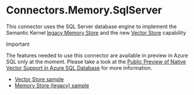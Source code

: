 # Connectors.Memory.SqlServer

This connector uses the SQL Server database engine to implement the Semantic Kernel [legacy Memory Store](https://learn.microsoft.com/semantic-kernel/concepts/vector-store-connectors/memory-stores/?pivots=programming-language-csharp) and the new [Vector Store](https://learn.microsoft.com/semantic-kernel/concepts/vector-store-connectors/?pivots=programming-language-csharp) capability

> [!IMPORTANT]  
> The features needed to use this connector are available in preview in Azure SQL only at the moment. Please take a look at the [Public Preview of Native Vector Support in Azure SQL Database](https://devblogs.microsoft.com/azure-sql/exciting-announcement-public-preview-of-native-vector-support-in-azure-sql-database/) for more information.

- [Vector Store sample](https://github.com/Azure-Samples/azure-sql-db-vector-search/tree/main/SemanticKernel/dotnet)
- [Memory Store (legacy) sample](https://github.com/Azure-Samples/azure-sql-db-vector-search/tree/main/SemanticKernel/dotnet)